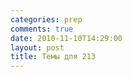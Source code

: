 ```yaml
---
categories: prep
comments: true
date: 2010-11-10T14:29:00
layout: post
title: Темы для 213
---
```


